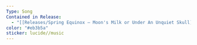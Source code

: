 ```yaml
---
Type: Song
Contained in Release:
  - "[[Releases/Spring Equinox — Moon's Milk or Under An Unquiet Skull]]"
color: "#eb3b5a"
sticker: lucide//music
---
```

